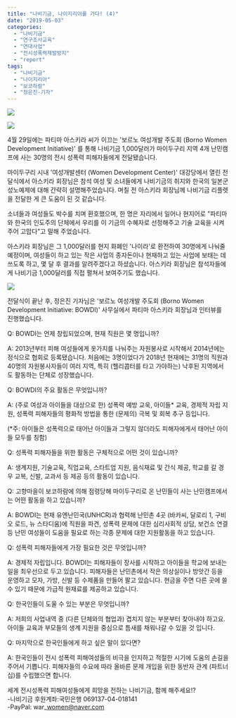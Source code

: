 ```yaml
---
title: "나비기금, 나이지리아를 가다! (4)"
date: "2019-05-03"
categories: 
  - "나비기금"
  - "연구조사교육"
  - "연대사업"
  - "전시성폭력재발방지"
  - "report"
tags: 
  - "나비기금"
  - "나이지리아"
  - "보코하람"
  - "정은진-기자"
---
```


![](https://r2.womenandwar.net/2019/05/photo_2019-05-02_11-19-27.jpg)

![](https://r2.womenandwar.net/2019/05/photo_2019-05-02_11-19-29.jpg)

4월 29일에는 파티마 아스키라 씨가 이끄는 '보르노 여성개발 주도회 (Borno Women Development Initiative)' 를 통해 나비기금 1,000달러가 마이두구리 지역 4개 난민캠프에 사는 30명의 전시 성폭력 피해자들에게 전달됐습니다.

마이두구리 시내 '여성개발센터 (Women Development Center)' 대강당에서 열린 전달식에서 아스키라 회장님은 참석 여성 및 소녀들에게 나비기금의 취지와 한국의 일본군 성노예제에 대해 간략히 설명해주었습니다. 며칠 전 아스키라 회장님께 나비기금 리플렛을 전달한 게 큰 도움이 된 것 같습니다.

소녀들과 여성들도 박수를 치며 환호했으며, 한 명은 자리에서 일어나 현지어로 "파티마와 한국의 인도주의 단체에서 우리를 이 기금의 수혜자로 선정해주고 기술 교육을 시켜주어 고맙다"고 말해 주었습니다.

아스키라 회장님은 그 1,000달러를 현지 화폐인 '나이라'로 환전하여 30명에게 나눠줄 예정이며, 여성들이 하고 있는 작은 사업의 종자돈이나 현재하고 있는 사업에 보태는 데 쓰도록 하고, 몇 달 후 결과를 알려주겠다고 하셨습니다. 아스키라 회장님은 참석자들에게 나비기금 1,000달러를 직접 펼쳐서 보여주기도 했습니다.

![](https://r2.womenandwar.net/2019/05/099A3033A_LOWRES_1400_72dpi-1024x682.jpg)

전달식이 끝난 후, 정은진 기자님은 '보르노 여성개발 주도회 (Borno Women Development Initiative: BOWDI)' 사무실에서 파티마 아스키라 회장님과 인터뷰를 진행했습니다.

Q: BOWDI는 언제 창립되었으며, 현재 직원은 몇 명입니까?

A: 2013년부터 피해 여성들에게 옷가지를 나눠주는 자원봉사로 시작해서 2014년에는 정식으로 협회로 등록됐습니다. 처음에는 3명이었다가 2018년 현재에는 31명의 직원과 40명의 자원봉사자들이 여러 지역, 특히 (헬리콥터를 타고 가야하는) 낙후된 지역에서도 활동하는 단체로 성장했습니다.

Q: BOWDI의 주요 활동은 무엇입니까?

A: (주로 여성과 아이들을 대상으로 한) 성폭력 예방 교욱, 아이들\* 교육, 경제적 자립 지원, 성폭력 피해자들의 평화적 방법을 통한 (문제의) 극복 및 회복 추구 등입니다.

(\*주: 아이들은 성폭력으로 태어난 아이들과 그렇지 않더라도 피해자에게서 태어난 아이들 모두를 칭함)

Q: 성폭력 피해자들을 위한 활동은 구체적으로 어떤 것이 있습니까?

A: 생계지원, 기술교육, 직업교육, 스타트업 지원, 음식재료 및 간식 제공, 학교를 갈 경우 교복, 신발, 교과서 등 제공 등의 활동이 있습니다.

Q: 고향마을이 보코하람에 의해 점령당해 마이두구리로 온 난민들이 사는 난민캠프에서는 어떤 활동을 하고 있습니까?

A: BOWDI는 현재 유엔난민국(UNHCR)과 협력해 난민촌 4곳 (바카씨, 달로리 1, 구비오 로드, 뉴 스타디움)에 직원을 파견, 성폭력 문제에 대한 심리사회적 상담, 보건소 연결 등 난민 여성들이 도움을 필요로 하는 각종 문제에 대한 지원활동을 하고 있습니다.

Q: 성폭력 피해자들에게 가장 필요한 것은 무엇입니까?

A: 경제적 자립입니다. BOWDI는 피해자들이 장사를 시작하고 아이들을 학교에 보내는 일을 최우선으로 두고 있습니다. 피해자들은 난민촌에서 작은 의상실이나 방앗간 등을 운영하고 모자, 가방, 신발 등 수제품을 만들어 팔고 있습니다. 현금을 주면 다른 곳에 쓸 수 있기 때문에 가급적 원재료를 제공하고 있습니다.

Q: 한국인들이 도울 수 있는 부분은 무엇입니까?

A: 저희의 사업내역 중 (다른 단체와의 협업과) 겹치지 않는 부분부터 찾아내야 하고요. 아이들 교육과 부모들의 생계 지원을 중심으로 틈새를 채워나갈 수 있을 것 입니다.

Q: 마지막으로 한국인들에게 하고 싶은 말이 있다면?

A: 한국인들이 전시 성폭력 피해여성들의 비극을 인지하고 적절한 시기에 도움의 손길을 주어서 기쁩니다. 피해자들의 수요에 따라 올바른 문제 개입을 위한 동반자 관계 (파트너십)를 수립했으면 합니다.

세계 전시성폭력 피해여성들에게 희망을 전하는 나비기금, 함께 해주세요!?  
\-나비기금 후원계좌:국민은행 069137-04-018141  
\-PayPal: war\_women@naver.com
